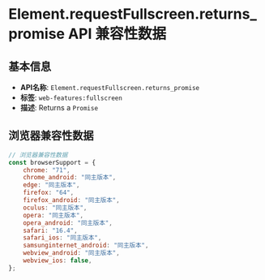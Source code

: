 # Element.requestFullscreen.returns_promise API 兼容性数据

## 基本信息

- **API名称**: `Element.requestFullscreen.returns_promise`
- **标签**: `web-features:fullscreen`
- **描述**: Returns a `Promise`

## 浏览器兼容性数据

```javascript
// 浏览器兼容性数据
const browserSupport = {
    chrome: "71",
    chrome_android: "同主版本",
    edge: "同主版本",
    firefox: "64",
    firefox_android: "同主版本",
    oculus: "同主版本",
    opera: "同主版本",
    opera_android: "同主版本",
    safari: "16.4",
    safari_ios: "同主版本",
    samsunginternet_android: "同主版本",
    webview_android: "同主版本",
    webview_ios: false,
};

```

